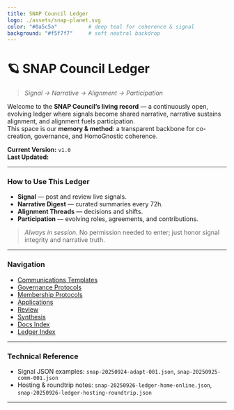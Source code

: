 ```yaml
---
title: SNAP Council Ledger
logo: ./assets/snap-planet.svg
color: "#0a5c5a"          # deep teal for coherence & signal
background: "#f5f7f7"     # soft neutral backdrop
---
```


# 🪐 **SNAP Council Ledger**

> *Signal → Narrative → Alignment → Participation*

Welcome to the **SNAP Council’s living record** — a continuously open, evolving ledger where signals become shared narrative, narrative sustains alignment, and alignment fuels participation.  
This space is our **memory & method**: a transparent backbone for co-creation, governance, and HomoGnostic coherence.

**Current Version:** `v1.0`  
**Last Updated:** <!-- add today’s date -->

---

### How to Use This Ledger
- **Signal** — post and review live signals.
- **Narrative Digest** — curated summaries every 72h.
- **Alignment Threads** — decisions and shifts.
- **Participation** — evolving roles, agreements, and contributions.

> _Always in session._ No permission needed to enter; just honor signal integrity and narrative truth.

---

### Navigation
- [Communications Templates](communications-templates/README.md)
- [Governance Protocols](governance-protocols/README.md)
- [Membership Protocols](membership-protocols/README.md)
- [Applications](applications/README.md)
- [Review](review/README.md)
- [Synthesis](synthesis/README.md)
- [Docs Index](docs/README.md)
- [Ledger Index](ledger-index.json)

---

### Technical Reference
- Signal JSON examples: `snap-20250924-adapt-001.json`, `snap-20250925-comm-001.json`
- Hosting & roundtrip notes: `snap-20250926-ledger-home-online.json`, `snap-20250926-ledger-hosting-roundtrip.json`

---
